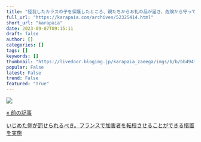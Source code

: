```yaml
---
title: "怪我したカラスの子を保護したところ、親たちからお礼の品が届き、危険から守ってくれるように : カラパイア"
full_url: "https://karapaia.com/archives/52325414.html"
short_url: "karapaia"
date: 2023-09-07T09:15:11
draft: false
author: []
categories: []
tags: []
keywords: []
thumbnail: "https://livedoor.blogimg.jp/karapaia_zaeega/imgs/b/b/bb494fc8.jpg"
popular: False
latest: False
trend: False
featured: "True"
---
```


![](https://livedoor.blogimg.jp/karapaia_zaeega/imgs/b/b/bb494fc8.jpg)

<a href="https://karapaia.com/archives/52325412.html"> <p class="inner"> <p class="h">« 前の記事</p> <p class="t">いじめた側が罰せられるべき。フランスで加害者を転校させることができる措置を実施</p> </p> </a> 